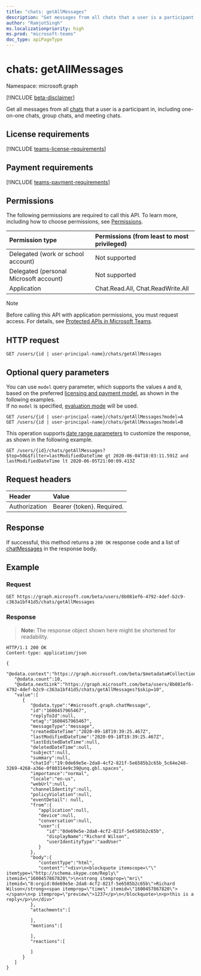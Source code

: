 ```yaml
---
title: "chats: getAllMessages"
description: "Get messages from all chats that a user is a participant in."
author: "RamjotSingh"
ms.localizationpriority: high
ms.prod: "microsoft-teams"
doc_type: apiPageType
---
```


# chats: getAllMessages

Namespace: microsoft.graph

[!INCLUDE [beta-disclaimer](../../includes/beta-disclaimer.md)]

Get all messages from all [chats](../resources/chatmessage.md) that a user is a participant in, including one-on-one chats, group chats, and meeting chats.

## License requirements

[!INCLUDE [teams-license-requirements](../../includes/teams-license-requirements.md)]

## Payment requirements

[!INCLUDE [teams-payment-requirements](../../includes/teams-payment-requirements.md)]

## Permissions

The following permissions are required to call this API. To learn more, including how to choose permissions, see [Permissions](/graph/permissions-reference).

|Permission type      | Permissions (from least to most privileged)              |
|:--------------------|:---------------------------------------------------------|
|Delegated (work or school account)| Not supported |
|Delegated (personal Microsoft account) | Not supported |
|Application | Chat.Read.All, Chat.ReadWrite.All |

> [!NOTE]
> Before calling this API with application permissions, you must request access. For details, see [Protected APIs in Microsoft Teams](/graph/teams-protected-apis).

## HTTP request

<!-- { "blockType": "ignored" } -->
```http
GET /users/{id | user-principal-name}/chats/getAllMessages
```

## Optional query parameters

You can use `model` query parameter, which supports the values `A` and `B`, based on the preferred [licensing and payment model](/graph/teams-licenses),
as shown in the following examples.  
If no `model` is specified, [evaluation mode](/graph/teams-licenses#evaluation-mode-default-requirements) will be used.

```http
GET /users/{id | user-principal-name}/chats/getAllMessages?model=A
GET /users/{id | user-principal-name}/chats/getAllMessages?model=B
```

This operation supports [date range parameters](/graph/query-parameters) to customize the response, as shown in the following example.

```http
GET /users/{id}/chats/getAllMessages?$top=50&$filter=lastModifiedDateTime gt 2020-06-04T18:03:11.591Z and lastModifiedDateTime lt 2020-06-05T21:00:09.413Z
```

## Request headers
| Header       | Value |
|:---------------|:--------|
| Authorization  | Bearer {token}. Required. |

## Response

If successful, this method returns a `200 OK` response code and a list of [chatMessages](../resources/chatmessage.md) in the response body.

## Example

### Request

```msgraph-interactive
GET https://graph.microsoft.com/beta/users/8b081ef6-4792-4def-b2c9-c363a1bf41d5/chats/getAllMessages
```

### Response

>**Note:** The response object shown here might be shortened for readability.
<!-- {
  "blockType": "response",
  "truncated": true,
  "@odata.type": "microsoft.graph.chatMessage"
} -->
```http
HTTP/1.1 200 OK
Content-type: application/json

{
   "@odata.context":"https://graph.microsoft.com/beta/$metadata#Collection(chatMessage)",
   "@odata.count":10,
   "@odata.nextLink":"https://graph.microsoft.com/beta/users/8b081ef6-4792-4def-b2c9-c363a1bf41d5/chats/getAllMessages?$skip=10",
   "value":[
      {
         "@odata.type":"#microsoft.graph.chatMessage",
         "id":"1600457965467",
         "replyToId":null,
         "etag":"1600457965467",
         "messageType":"message",
         "createdDateTime":"2020-09-18T19:39:25.467Z",
         "lastModifiedDateTime":"2020-09-18T19:39:25.467Z",
         "lastEditedDateTime":null,
         "deletedDateTime":null,
         "subject":null,
         "summary":null,
         "chatId":"19:0de69e5e-2da8-4cf2-821f-5e6585b2c65b_5c64e248-3269-4268-a36e-0f80314e9c39@unq.gbl.spaces",
         "importance":"normal",
         "locale":"en-us",
         "webUrl":null,
         "channelIdentity":null,
         "policyViolation":null,
         "eventDetail": null,
         "from":{
            "application":null,
            "device":null,
            "conversation":null,
            "user":{
               "id":"0de69e5e-2da8-4cf2-821f-5e6585b2c65b",
               "displayName":"Richard Wilson",
               "userIdentityType":"aadUser"
            }
         },
         "body":{
            "contentType":"html",
            "content":"<div>\n<blockquote itemscope=\"\" itemtype=\"http://schema.skype.com/Reply\" itemid=\"1600457867820\">\n<strong itemprop=\"mri\" itemid=\"8:orgid:0de69e5e-2da8-4cf2-821f-5e6585b2c65b\">Richard Wilson</strong><span itemprop=\"time\" itemid=\"1600457867820\"></span>\n<p itemprop=\"preview\">1237</p>\n</blockquote>\n<p>this is a reply</p>\n</div>"
         },
         "attachments":[

         ],
         "mentions":[

         ],
         "reactions":[

         ]
      }
   ]
}
```

<!-- uuid: 8fcb5dbc-d5aa-4681-8e31-b001d5168d79
2015-10-25 14:57:30 UTC -->
<!--
{
  "type": "#page.annotation",
  "description": "chats: getallmessages",
  "keywords": "",
  "section": "documentation",
  "tocPath": "",
  "suppressions": []
}
-->
